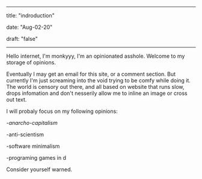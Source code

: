 
---

title: "indroduction"

date: "Aug-02-20"

draft: "false"

---

Hello internet, I'm monkyyy, I'm an opinionated asshole. Welcome to my storage of opinions.

Eventually I may get an email for this site, or a comment section. But currently I'm just screaming into the void trying to be comfy while doing it. The world is censory out there, and all based on website that runs slow, drops infomation and don't nesserily allow me to inline an image or cross out text.

I will probaly focus on my following opinions:

_-anarcho-capitalism_

-anti-scientism

-software minimalism

-programing games in d

Consider yourself warned.

